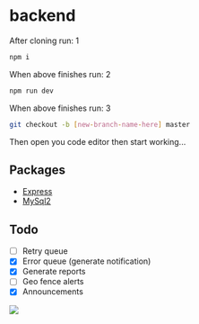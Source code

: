 # backend

After cloning run: 1
```sh
npm i
```

When above finishes run: 2
```sh
npm run dev
```

When above finishes run: 3
```sh
git checkout -b [new-branch-name-here] master
```

Then open you code editor then start working...

## Packages
* [Express](https://expressjs.com/en/4x/api.html#req)
* [MySql2](https://www.npmjs.com/package/mysql2)

## Todo
- [ ] Retry queue
- [x] Error queue (generate notification)
- [x] Generate reports
- [ ] Geo fence alerts
- [x] Announcements

<a href="https://github.com/Catalyst-Crew/backend/graphs/contributors">
<img src="https://contrib.rocks/image?repo=Catalyst-Crew/backend&columns=24&max=480" />
</a>
